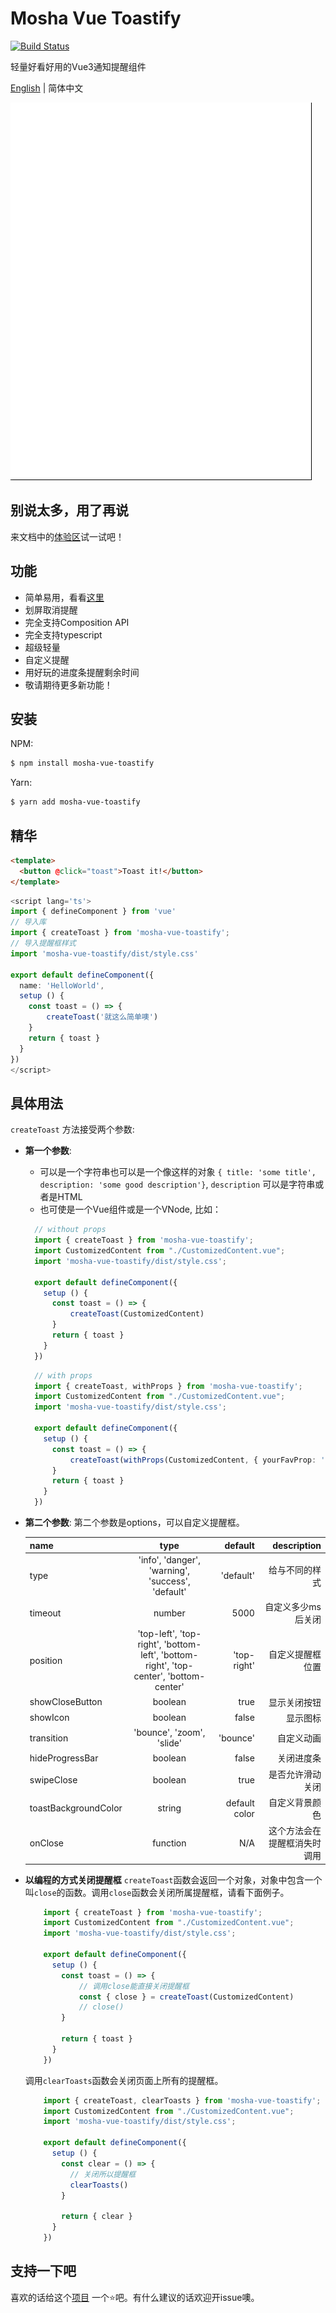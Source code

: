 # Mosha Vue Toastify

[![Build Status](https://travis-ci.com/szboynono/mosha-vue-toastify.svg?branch=main)](https://travis-ci.com/szboynono/mosha-vue-toastify)

轻量好看好用的Vue3通知提醒组件

[English](./README.md) | 简体中文

![alt text](./gif/demo.gif "Logo Title Text 1")

## 别说太多，用了再说

来文档中的[体验区](https://szboynono.github.io/mosha-vue-toastify/)试一试吧！

## 功能
- 简单易用，看看[这里](#精华)
- 划屏取消提醒
- 完全支持Composition API
- 完全支持typescript
- 超级轻量
- 自定义提醒
- 用好玩的进度条提醒剩余时间
- 敬请期待更多新功能！

## 安装

NPM:

```bash
$ npm install mosha-vue-toastify
```

Yarn:

```bash
$ yarn add mosha-vue-toastify
```

## 精华
```html
<template>
  <button @click="toast">Toast it!</button>
</template>
```
```ts
<script lang='ts'>
import { defineComponent } from 'vue'
// 导入库
import { createToast } from 'mosha-vue-toastify';
// 导入提醒框样式
import 'mosha-vue-toastify/dist/style.css'

export default defineComponent({
  name: 'HelloWorld',
  setup () {
    const toast = () => {
        createToast('就这么简单噢')
    }
    return { toast }
  }
})
</script>
```

## 具体用法


`createToast` 方法接受两个参数:
- **第一个参数**: 
  - 可以是一个字符串也可以是一个像这样的对象 `{ title: 'some title', description: 'some good description'}`, `description` 可以是字符串或者是HTML
  - 也可使是一个Vue组件或是一个VNode, 比如：
  ```ts
    // without props
    import { createToast } from 'mosha-vue-toastify';
    import CustomizedContent from "./CustomizedContent.vue";
    import 'mosha-vue-toastify/dist/style.css';

    export default defineComponent({
      setup () {
        const toast = () => {
            createToast(CustomizedContent)
        }
        return { toast }
      }
    })
  ```
  ```ts
    // with props
    import { createToast, withProps } from 'mosha-vue-toastify';
    import CustomizedContent from "./CustomizedContent.vue";
    import 'mosha-vue-toastify/dist/style.css';

    export default defineComponent({
      setup () {
        const toast = () => {
            createToast(withProps(CustomizedContent, { yourFavProp: 'bruh' }))
        }
        return { toast }
      }
    })
  ```
- **第二个参数**: 第二个参数是options，可以自定义提醒框。

  | name        | type           | default  | description |
  | ------------- |:-------------:| -----:| -----:|
  | type      | 'info', 'danger', 'warning', 'success', 'default' | 'default' | 给与不同的样式 |
  | timeout      | number      |   5000 | 自定义多少ms后关闭
  | position      | 'top-left', 'top-right', 'bottom-left', 'bottom-right', 'top-center', 'bottom-center' |   'top-right' | 自定义提醒框位置 |
  | showCloseButton | boolean      |    true | 显示关闭按钮 |
  | showIcon | boolean      |    false | 显示图标 |
  | transition | 'bounce', 'zoom', 'slide' | 'bounce' | 自定义动画 |
  | hideProgressBar | boolean      |    false | 关闭进度条 |
  | swipeClose | boolean      |    true | 是否允许滑动关闭 |
  | toastBackgroundColor | string      | default color | 自定义背景颜色 |
  | onClose | function      | N/A | 这个方法会在提醒框消失时调用 |

- **以编程的方式关闭提醒框**
  `createToast`函数会返回一个对象，对象中包含一个叫`close`的函数。调用`close`函数会关闭所属提醒框，请看下面例子。
  ```ts
      import { createToast } from 'mosha-vue-toastify';
      import CustomizedContent from "./CustomizedContent.vue";
      import 'mosha-vue-toastify/dist/style.css';

      export default defineComponent({
        setup () {
          const toast = () => {
              // 调用close能直接关闭提醒框
              const { close } = createToast(CustomizedContent)
              // close()
          }

          return { toast }
        }
      })
  ```
  调用`clearToasts`函数会关闭页面上所有的提醒框。
  ```ts
      import { createToast, clearToasts } from 'mosha-vue-toastify';
      import CustomizedContent from "./CustomizedContent.vue";
      import 'mosha-vue-toastify/dist/style.css';

      export default defineComponent({
        setup () {
          const clear = () => {
            // 关闭所以提醒框
            clearToasts()
          }

          return { clear }
        }
      })
  ```

## 支持一下吧

喜欢的话给这个[项目](https://github.com/szboynono/mosha-vue-toastify) 一个⭐吧。有什么建议的话欢迎开issue噢。